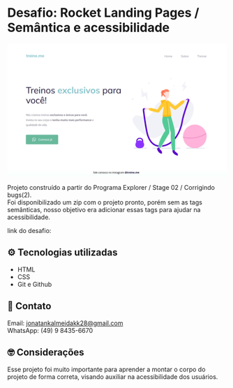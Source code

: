 # Desafio: Rocket Landing Pages / Semântica e acessibilidade

![preview](./images/treine.mePreview.png)


Projeto construído a partir do Programa Explorer / Stage 02 / Corrigindo bugs(2). <br/>
Foi disponibilizado um zip com o projeto pronto, porém sem as tags semânticas, nosso objetivo era adicionar essas tags para ajudar na acessibilidade.
<br />

link do desafio:  

## ⚙️ Tecnologias utilizadas

- HTML 
- CSS  
- Git e Github

## 🧾 Contato

Email: jonatankalmeidakk28@gmail.com <br />
WhatsApp: (49) 9 8435-6670

## 🤓 Considerações

Esse projeto foi muito importante para aprender a montar o corpo do projeto de forma correta, visando auxiliar na acessibilidade dos usuários.